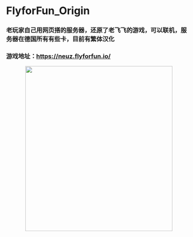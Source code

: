 # FlyforFun_Origin

### 老玩家自己用网页搭的服务器，还原了老飞飞的游戏，可以联机，服务器在德国所有有些卡，目前有繁体汉化
### 游戏地址：https://neuz.flyforfun.io/


<div align=center><img width="400" height="450" src="https://imgsa.baidu.com/forum/w%3D580/sign=9896a3aea81ea8d38a22740ca70b30cf/7919fddcd100baa1667d53ae4910b912c8fc2e72.jpg"/></div>

